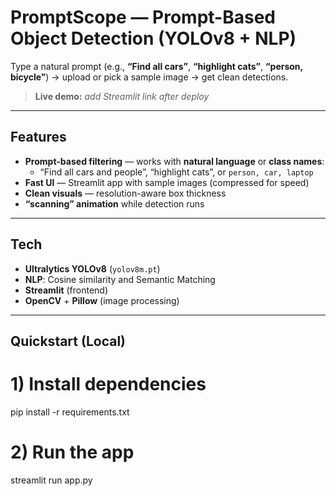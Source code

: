 # PromptScope — Prompt-Based Object Detection (YOLOv8 + NLP)

Type a natural prompt (e.g., **“Find all cars”**, **“highlight cats”**, **“person, bicycle”**) → upload or pick a sample image → get clean detections.  

> **Live demo:** _add Streamlit link after deploy_  

---

## Features
- **Prompt-based filtering** — works with **natural language** or **class names**:
  - “Find all cars and people”, “highlight cats”, or `person, car, laptop`
- **Fast UI** — Streamlit app with sample images (compressed for speed)
- **Clean visuals** — resolution-aware box thickness
- **“scanning” animation** while detection runs

---

## Tech 
- **Ultralytics YOLOv8** (`yolov8m.pt`)
- **NLP**: Cosine similarity and Semantic Matching
- **Streamlit** (frontend)  
- **OpenCV** + **Pillow** (image processing)  

---

## Quickstart (Local)
# 1) Install dependencies
pip install -r requirements.txt

# 2) Run the app
streamlit run app.py

